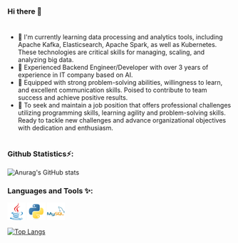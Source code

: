 ### Hi there 👋
#

- 🌱 I'm currently learning data processing and analytics tools, including Apache Kafka, Elasticsearch, Apache Spark, as well as Kubernetes. These technologies are critical skills for managing, scaling, and analyzing big data.
- 👯 Experienced Backend Engineer/Developer with over 3 years of experience in IT company based on AI.
- 💬 Equipped with strong problem-solving abilities, willingness to learn, and excellent communication skills. Poised to contribute to team success and achieve positive results. 
- 🤔 To seek and maintain a job position that offers professional challenges utilizing programming skills, learning agility and problem-solving skills. Ready to tackle new challenges and advance organizational objectives with dedication and enthusiasm.

#

### Github Statistics⚡:

![Anurag's GitHub stats](https://github-readme-stats.vercel.app/api?username=dmsdms39&hide=stars&show_icons=true&theme=dracula)

### Languages and Tools ✨:

<img src = "https://raw.githubusercontent.com/devicons/devicon/master/icons/java/java-original.svg" width="8%"> <img src = "https://raw.githubusercontent.com/devicons/devicon/master/icons/python/python-original.svg" width="8%">  <img src = "https://raw.githubusercontent.com/devicons/devicon/master/icons/mysql/mysql-original-wordmark.svg" width="8%">

[![Top Langs](https://github-readme-stats.vercel.app/api/top-langs/?username=dmsdms39&layout=compact&theme=dracula)](https://github.com/dmsdms39/github-readme-stats)



###

<!--
**dmsdms39/dmsdms39** is a ✨ _special_ ✨ repository because its `README.md` (this file) appears on your GitHub profile.

Here are some ideas to get you started:

- 🔭 I’m currently working on ...
- 🌱 I’m currently learning ...
- 👯 I’m looking to collaborate on ...
- 🤔 I’m looking for help with ...
- 💬 Ask me about ...
- 📫 How to reach me: ...
- 😄 Pronouns: ...
- ⚡ Fun fact: ...
-->
